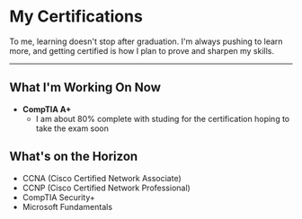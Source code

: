 # My Certifications

To me, learning doesn't stop after graduation. I'm always pushing to learn more, and getting certified is how I plan to prove and sharpen my skills.

---

## What I'm Working On Now
* **CompTIA A+**
    * I am about 80% complete with studing for the certification hoping to take the exam soon

## What's on the Horizon
* CCNA (Cisco Certified Network Associate)
* CCNP (Cisco Certified Network Professional)
* CompTIA Security+
* Microsoft Fundamentals